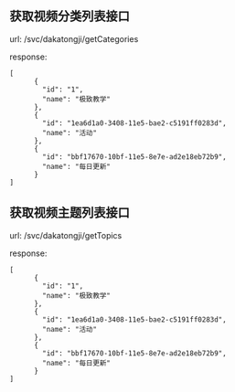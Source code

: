 ## 获取视频分类列表接口

url: /svc/dakatongji/getCategories

response:

    [
          {
            "id": "1",
            "name": "极致教学"
          },
          {
            "id": "1ea6d1a0-3408-11e5-bae2-c5191ff0283d",
            "name": "活动"
          },
          {
            "id": "bbf17670-10bf-11e5-8e7e-ad2e18eb72b9",
            "name": "每日更新"
          }
    ]
    
## 获取视频主题列表接口

url: /svc/dakatongji/getTopics

response:

    [
          {
            "id": "1",
            "name": "极致教学"
          },
          {
            "id": "1ea6d1a0-3408-11e5-bae2-c5191ff0283d",
            "name": "活动"
          },
          {
            "id": "bbf17670-10bf-11e5-8e7e-ad2e18eb72b9",
            "name": "每日更新"
          }
    ]
    